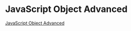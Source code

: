 # JavaScript Object Advanced
[JavaScript Object Advanced](https://aiwithcloud.com/2022/09/16/javascript_object_advanced/)
